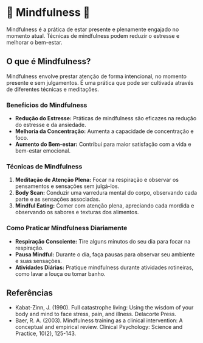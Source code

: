 # 🌸 Mindfulness 🌸

Mindfulness é a prática de estar presente e plenamente engajado no momento atual. Técnicas de mindfulness podem reduzir o estresse e melhorar o bem-estar.

## O que é Mindfulness?

Mindfulness envolve prestar atenção de forma intencional, no momento presente e sem julgamentos. É uma prática que pode ser cultivada através de diferentes técnicas e meditações.

### Benefícios do Mindfulness

- **Redução do Estresse:** Práticas de mindfulness são eficazes na redução do estresse e da ansiedade.
- **Melhoria da Concentração:** Aumenta a capacidade de concentração e foco.
- **Aumento do Bem-estar:** Contribui para maior satisfação com a vida e bem-estar emocional.

### Técnicas de Mindfulness

1. **Meditação de Atenção Plena:** Focar na respiração e observar os pensamentos e sensações sem julgá-los.
2. **Body Scan:** Conduzir uma varredura mental do corpo, observando cada parte e as sensações associadas.
3. **Mindful Eating:** Comer com atenção plena, apreciando cada mordida e observando os sabores e texturas dos alimentos.

### Como Praticar Mindfulness Diariamente

- **Respiração Consciente:** Tire alguns minutos do seu dia para focar na respiração.
- **Pausa Mindful:** Durante o dia, faça pausas para observar seu ambiente e suas sensações.
- **Atividades Diárias:** Pratique mindfulness durante atividades rotineiras, como lavar a louça ou tomar banho.

## Referências

- Kabat-Zinn, J. (1990). Full catastrophe living: Using the wisdom of your body and mind to face stress, pain, and illness. Delacorte Press.
- Baer, R. A. (2003). Mindfulness training as a clinical intervention: A conceptual and empirical review. Clinical Psychology: Science and Practice, 10(2), 125-143.
